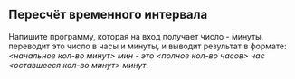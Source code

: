 ## Пересчёт временного интервала

Напишите программу, которая на вход получает число - минуты, переводит это число в часы и минуты, и выводит результат в формате:<br>
*<начальное кол-во минут> мин - это <полное кол-во часов> час <оставшееся кол-во минут> минут*.